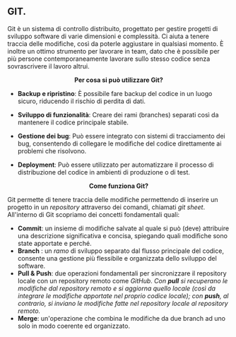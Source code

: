  ## GIT.

Git è un sistema di controllo distribuito, progettato per gestire progetti di sviluppo software di varie dimensioni e complessità. Ci aiuta a tenere traccia delle modifiche, così da poterle aggiustare in qualsiasi momento. È inoltre un ottimo strumento per lavorare in team, dato che è possibile per più persone contemporaneamente lavorare sullo stesso codice senza sovrascrivere il lavoro altrui.

<p align="center"><strong>Per cosa si può utilizzare Git?</strong></p>

- **Backup e ripristino**: È possibile fare backup del codice in un luogo sicuro, riducendo il rischio di perdita di dati.

- **Sviluppo di funzionalità**: Creare dei rami (branches) separati così da mantenere il codice principale stabile.

- **Gestione dei bug**: Può essere integrato con sistemi di tracciamento dei bug, consentendo di collegare le modifiche del codice direttamente ai problemi che risolvono.

- **Deployment**: Può essere utilizzato per automatizzare il processo di distribuzione del codice in ambienti di produzione o di test.

<p align="center"><strong>Come funziona Git?</strong></p>

Git permette di tenere traccia delle modifiche permettendo di inserire un progetto in un *repository* attraverso dei comandi, chiamati _git sheet_.
All'interno di Git scopriamo dei concetti fondamentali quali:
- **Commit**: un insieme di modifiche salvate al quale si può (deve) attribuire una descrizione significativa e concisa, spiegando quali modifiche sono state apportate e perché.
- **Branch** : un _ramo_ di sviluppo separato dal flusso principale del codice, consente una gestione più flessibile e organizzata dello sviluppo del software. 
- **Pull & Push**: due operazioni fondamentali per sincronizzare il repository locale con un repository remoto come _GitHub_.
_Con **pull** si recuperano le modifiche dal repository remoto e si aggiorna quello locale (così da integrare le modifiche apportate nel proprio codice locale); con **push**, al contrario, si inviano le modifiche fatte nel repository locale al repository remoto._
- **Merge**: un'operazione che combina le modifiche da due branch ad uno solo in modo coerente ed organizzato.
